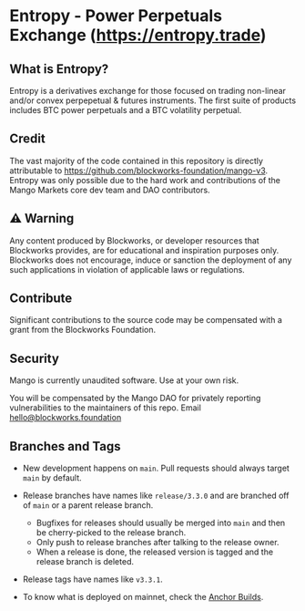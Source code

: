 # Entropy - Power Perpetuals Exchange (https://entropy.trade)

## What is Entropy?
Entropy is a derivatives exchange for those focused on trading non-linear and/or convex perpepetual & futures instruments. The first suite of products includes BTC power perpetuals and a BTC volatility perpetual.

## Credit
The vast majority of the code contained in this repository is directly attributable to https://github.com/blockworks-foundation/mango-v3. Entropy was only possible due to the hard work and contributions of the Mango Markets core dev team and DAO contributors.

## ⚠️ Warning
Any content produced by Blockworks, or developer resources that Blockworks provides, are for educational and inspiration purposes only. Blockworks does not encourage, induce or sanction the deployment of any such applications in violation of applicable laws or regulations.

## Contribute
Significant contributions to the source code may be compensated with a grant from the Blockworks Foundation.

## Security
Mango is currently unaudited software. Use at your own risk.

You will be compensated by the Mango DAO for privately reporting vulnerabilities to the maintainers of this repo.
Email hello@blockworks.foundation

## Branches and Tags
- New development happens on `main`. Pull requests should always target `main` by default.
- Release branches have names like `release/3.3.0` and are branched off of `main` or a parent release branch.

  - Bugfixes for releases should usually be merged into `main` and then be cherry-picked to
    the release branch.
  - Only push to release branches after talking to the release owner.
  - When a release is done, the released version is tagged and the release branch is
    deleted.
- Release tags have names like `v3.3.1`.
- To know what is deployed on mainnet, check the [Anchor Builds](https://anchor.projectserum.com/program/mv3ekLzLbnVPNxjSKvqBpU3ZeZXPQdEC3bp5MDEBG68).
